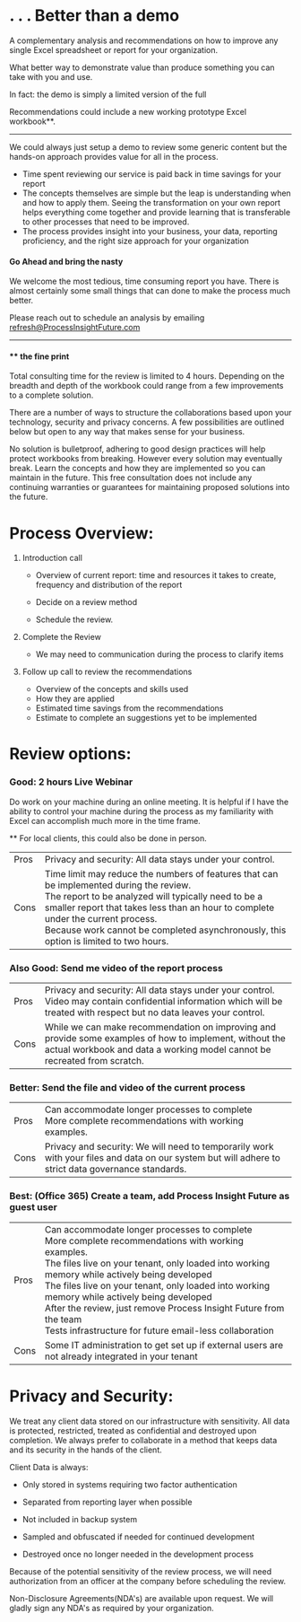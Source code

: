 



 

# . . . Better than a demo

 A complementary analysis and recommendations on how to improve any single Excel spreadsheet or report for your organization.  

What better way to demonstrate value than produce something you can take with you and use. 

In fact: the demo is simply a limited version of the full  <Excel Makeover>

Recommendations could include a new working prototype Excel workbook**.



------

We could always just setup a demo to review some generic content but the hands-on approach provides value for all in the process.

 

- Time spent reviewing our service is paid back in time savings for your report
- The concepts themselves are simple but the leap is understanding when and how to apply them.  Seeing the transformation on your own report helps everything come together and provide learning that is transferable to other processes that need to be improved.
- The process provides insight into your business, your data, reporting proficiency, and the right size approach for your organization

 

#### Go Ahead and bring the nasty

We welcome the most tedious, time consuming report you have. There is almost certainly some small things that can done to make the process much better. 

 Please reach out to schedule an analysis by emailing refresh@ProcessInsightFuture.com

  

------



#### ** the fine print

 

Total consulting time for the review is limited to 4 hours. Depending on the breadth and depth of the workbook could range from a few improvements to a complete solution.

There are a number of ways to structure the collaborations based upon your technology, security and privacy concerns. A few possibilities are outlined below but open to any way that makes sense for your business.

No solution is bulletproof, adhering to good design practices will help protect workbooks from breaking. However every solution may eventually break. Learn the concepts and how they are implemented so you can maintain in the future. This free consultation does not include any continuing warranties or guarantees for maintaining proposed solutions into the future.






# Process Overview:

 

 1. Introduction call

       - Overview of current report: time and resources it takes to create, frequency and distribution of the report

       - Decide on a review method

       - Schedule the review. 



2. Complete the Review
	- We may need to communication during the process to clarify items



3. Follow up call to review the recommendations

	- Overview of the concepts and skills used
    -  How they are applied
    -  Estimated time savings from the recommendations
    -  Estimate to complete an suggestions yet to be implemented

 

 

 

# Review options:

 

### Good: 2 hours Live Webinar

Do work on your machine during an online meeting. It is helpful if I have the ability to control your machine during the process as my familiarity with Excel can accomplish much more in the time frame.

** For local clients, this could also be done in person.

|      |                                                              |
| ---- | ------------------------------------------------------------ |
| Pros | Privacy and security: All data stays under your control.     |
| Cons | Time limit may reduce the numbers of features that can be implemented during the review.<br />The report to be analyzed will typically need to be a smaller report that takes less than an hour to complete under the current process.<br />Because work cannot be completed asynchronously, this option is limited to two hours. |



 

### Also Good: Send me video of the report process

|      |                                                              |
| ---- | ------------------------------------------------------------ |
| Pros | Privacy and security: All data stays under your control.<br />Video may contain confidential information which will be treated with respect but no data leaves your control. |
| Cons | While we can make recommendation on improving and provide some examples of how to implement, without the actual workbook and data a working model cannot be recreated from scratch. |



 

### Better: Send the file and video of the current process

|      |                                                              |
| ---- | ------------------------------------------------------------ |
| Pros | Can accommodate longer processes to complete<br />More complete recommendations with working examples. |
| Cons | Privacy and security: We will need to temporarily work with your files and data on our system but will adhere to strict data governance standards. |



### Best: (Office 365) Create a team, add Process Insight Future as guest user

|      |                                                              |
| ---- | ------------------------------------------------------------ |
| Pros | Can accommodate longer processes to complete<br />More complete recommendations with working examples.<br />The files live on your tenant, only loaded into working memory while actively being developed<br />The files live on your tenant, only loaded into working memory while actively being developed<br />After the review, just remove Process Insight Future from the team<br />Tests infrastructure for future email-less collaboration |
| Cons | Some IT administration to get set up if external users are not already integrated in your tenant |



 

# Privacy and Security:

 

We treat any client data stored on our infrastructure with sensitivity. All data is protected, restricted, treated as confidential and destroyed upon completion.  We always prefer to collaborate in a method that keeps data and its security in the hands of the client.

 Client Data is always:

- Only stored in systems requiring two factor authentication

- Separated from reporting layer when possible

- Not included in backup system

- Sampled and obfuscated if needed for continued development

- Destroyed once no longer needed in the development process


 Because of the potential sensitivity of the review process, we will need authorization from an officer at the company before scheduling the review.

 Non-Disclosure Agreements(NDA's) are available upon request. We will gladly sign any NDA's as required by your organization.

 

 